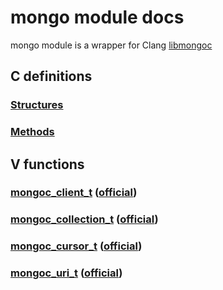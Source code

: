 # mongo module docs

mongo module is a wrapper for Clang [libmongoc](http://mongoc.org/libmongoc/current/api.html)

## C definitions
### [Structures](../mongo/structs_native.v)
### [Methods](../mongo/funcs_native.v)

## V functions
### [mongoc_client_t](../bson/funcs_client.v) ([official](http://mongoc.org/libmongoc/1.16.2/mongoc_client_t.html))
### [mongoc_collection_t](../bson/funcs_collection.v) ([official](http://mongoc.org/libmongoc/1.16.2/mongoc_collection_t.html))
### [mongoc_cursor_t](../bson/funcs_cursor.v) ([official](http://mongoc.org/libmongoc/1.16.2/mongoc_cursor_t.html))
### [mongoc_uri_t](../bson/funcs_uri.v) ([official](http://mongoc.org/libmongoc/1.16.2/mongoc_uri_t.html))